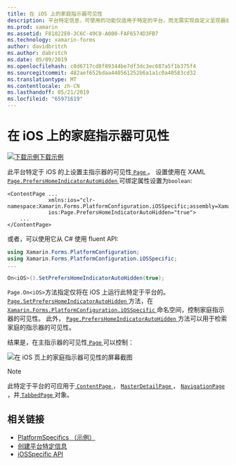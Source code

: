 ```yaml
---
title: 在 iOS 上的家庭指示器可见性
description: 平台特定信息，可使用的功能仅适用于特定的平台，而无需实现自定义呈现器或效果。 本文介绍如何使用 iOS 平台特定的设置页面上的家庭指示器的可见性。
ms.prod: xamarin
ms.assetid: F81022E0-3C6C-49C0-A000-FAF6574D3FB7
ms.technology: xamarin-forms
author: davidbritch
ms.author: dabritch
ms.date: 05/09/2019
ms.openlocfilehash: c0d6717cd8f89344be7df3dc3ec687a5f1b375f4
ms.sourcegitcommit: 482aef652bdaa440561252b6a1a1c0a40583cd32
ms.translationtype: MT
ms.contentlocale: zh-CN
ms.lasthandoff: 05/21/2019
ms.locfileid: "65971619"
---
```

# <a name="home-indicator-visibility-on-ios"></a>在 iOS 上的家庭指示器可见性

[![下载示例](~/media/shared/download.png)下载示例](https://developer.xamarin.com/samples/xamarin-forms/userinterface/platformspecifics/)

此平台特定于 iOS 的上设置主指示器的可见性[ `Page` ](xref:Xamarin.Forms.Page)。 设置使用在 XAML [ `Page.PrefersHomeIndicatorAutoHidden` ](xref:Xamarin.Forms.PlatformConfiguration.iOSSpecific.Page.PrefersHomeIndicatorAutoHiddenProperty)可绑定属性设置为`boolean`:

```xaml
<ContentPage ...
             xmlns:ios="clr-namespace:Xamarin.Forms.PlatformConfiguration.iOSSpecific;assembly=Xamarin.Forms.Core"
             ios:Page.PrefersHomeIndicatorAutoHidden="true">
    ...
</ContentPage>
```

或者，可以使用它从 C# 使用 fluent API:

```csharp
using Xamarin.Forms.PlatformConfiguration;
using Xamarin.Forms.PlatformConfiguration.iOSSpecific;
...

On<iOS>().SetPrefersHomeIndicatorAutoHidden(true);
```

`Page.On<iOS>`方法指定仅将在 iOS 上运行此特定于平台的。 [ `Page.SetPrefersHomeIndicatorAutoHidden` ](xref:Xamarin.Forms.PlatformConfiguration.iOSSpecific.Page.SetPrefersHomeIndicatorAutoHidden(Xamarin.Forms.IPlatformElementConfiguration{Xamarin.Forms.PlatformConfiguration.iOS,Xamarin.Forms.Page},System.Boolean))方法，在[ `Xamarin.Forms.PlatformConfiguration.iOSSpecific` ](xref:Xamarin.Forms.PlatformConfiguration.iOSSpecific)命名空间，控制家庭指示器的可见性。 此外， [ `Page.PrefersHomeIndicatorAutoHidden` ](xref:Xamarin.Forms.PlatformConfiguration.iOSSpecific.Page.PrefersHomeIndicatorAutoHidden(Xamarin.Forms.IPlatformElementConfiguration{Xamarin.Forms.PlatformConfiguration.iOS,Xamarin.Forms.Page}))方法可以用于检索家庭的指示器的可见性。

结果是，在主指示器的可见性[ `Page` ](xref:Xamarin.Forms.Page)可以控制：

![在 iOS 页上的家庭指示器可见性的屏幕截图](page-home-indicator-images/home-indicator-visibility.png "页家庭指示器的可见性")

> [!NOTE]
> 此特定于平台的可应用于[ `ContentPage` ](xref:Xamarin.Forms.ContentPage)， [ `MasterDetailPage` ](xref:Xamarin.Forms.MasterDetailPage)， [ `NavigationPage` ](xref:Xamarin.Forms.NavigationPage)，并[ `TabbedPage` ](xref:Xamarin.Forms.TabbedPage)对象。

## <a name="related-links"></a>相关链接

- [PlatformSpecifics （示例）](https://developer.xamarin.com/samples/xamarin-forms/userinterface/platformspecifics/)
- [创建平台特定信息](~/xamarin-forms/platform/platform-specifics/index.md#creating-platform-specifics)
- [iOSSpecific API](xref:Xamarin.Forms.PlatformConfiguration.iOSSpecific)
